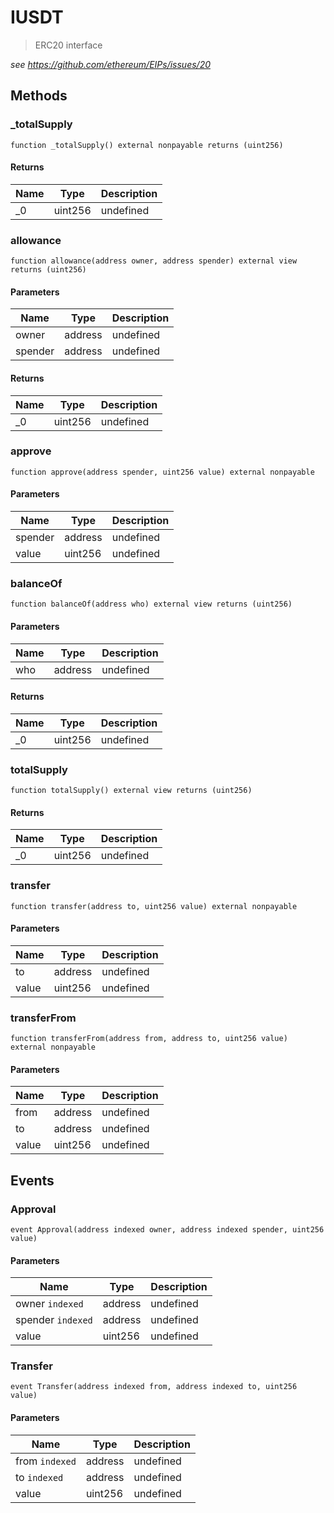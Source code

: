 # IUSDT



> ERC20 interface



*see https://github.com/ethereum/EIPs/issues/20*

## Methods

### _totalSupply

```solidity
function _totalSupply() external nonpayable returns (uint256)
```






#### Returns

| Name | Type | Description |
|---|---|---|
| _0 | uint256 | undefined

### allowance

```solidity
function allowance(address owner, address spender) external view returns (uint256)
```





#### Parameters

| Name | Type | Description |
|---|---|---|
| owner | address | undefined
| spender | address | undefined

#### Returns

| Name | Type | Description |
|---|---|---|
| _0 | uint256 | undefined

### approve

```solidity
function approve(address spender, uint256 value) external nonpayable
```





#### Parameters

| Name | Type | Description |
|---|---|---|
| spender | address | undefined
| value | uint256 | undefined

### balanceOf

```solidity
function balanceOf(address who) external view returns (uint256)
```





#### Parameters

| Name | Type | Description |
|---|---|---|
| who | address | undefined

#### Returns

| Name | Type | Description |
|---|---|---|
| _0 | uint256 | undefined

### totalSupply

```solidity
function totalSupply() external view returns (uint256)
```






#### Returns

| Name | Type | Description |
|---|---|---|
| _0 | uint256 | undefined

### transfer

```solidity
function transfer(address to, uint256 value) external nonpayable
```





#### Parameters

| Name | Type | Description |
|---|---|---|
| to | address | undefined
| value | uint256 | undefined

### transferFrom

```solidity
function transferFrom(address from, address to, uint256 value) external nonpayable
```





#### Parameters

| Name | Type | Description |
|---|---|---|
| from | address | undefined
| to | address | undefined
| value | uint256 | undefined



## Events

### Approval

```solidity
event Approval(address indexed owner, address indexed spender, uint256 value)
```





#### Parameters

| Name | Type | Description |
|---|---|---|
| owner `indexed` | address | undefined |
| spender `indexed` | address | undefined |
| value  | uint256 | undefined |

### Transfer

```solidity
event Transfer(address indexed from, address indexed to, uint256 value)
```





#### Parameters

| Name | Type | Description |
|---|---|---|
| from `indexed` | address | undefined |
| to `indexed` | address | undefined |
| value  | uint256 | undefined |



